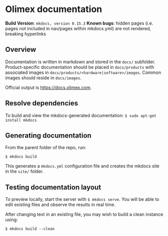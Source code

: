 # Olimex documentation

**Build Version**: `mkdocs, version 0.15.3`
**Known bugs**: hidden pages (i.e. pages not included in nav/pages within mkdocs.yml) are not rendered, breaking hyperlinks

## Overview

Documentation is written in markdown and stored in the `docs/` subfolder.
Product-specific documentation should be placed in `docs/products` with associated images in `docs/products/<hardware|software>/images`.
Common images should reside in `docs/images`.

Official output is https://docs.olimex.com.

## Resolve dependencies

To build and view the mkdocs-generated documentation:
`$ sudo apt-get install mkdocs`

## Generating documentation

From the parent folder of the repo, run:

`$ mkdocs build`

This generates a `mkdocs.yml` configuration file and creates the mkdocs site in the `site/` folder.

## Testing documentation layout

To preview locally, start the server with `$ mkdocs serve`.
You will be able to edit existing files and observe the results in real time.

After changing text in an existing file, you may wish to build a clean instance using:

`$ mkdocs build --clean`
